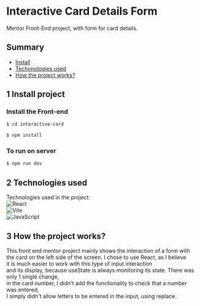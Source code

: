 # Interactive Card Details Form

Mentor Front-End project, with form for card details.

## Summary
- [Install](#1-install-project)
- [Techonologies used](#2-technologies-used)
- [How the project works?](#3-how-the-project-works)

## 1 Install project

### Install the Front-end

```bash
$ cd interactive-card
```

```bash
$ npm install
```

### To run on server

```bash
$ npm run dev
```

## 2 Technologies used 
Technologies used in the project: </br>
![React](https://img.shields.io/badge/React-20232A?style=for-the-badge&logo=react&logoColor=61DAFB)&nbsp; </br>
![Vite](https://img.shields.io/badge/Vite-B73BFE?style=for-the-badge&logo=vite&logoColor=FFD62E)&nbsp; </br>
![JavaScript](https://img.shields.io/badge/JavaScript-323330?style=for-the-badge&logo=javascript&logoColor=F7DF1E)&nbsp; </br>

## 3 How the project works?
This front end mentor project mainly shows the interaction of a form with </br>
the card on the left side of the screen. I chose to use React, as I believe </br>
it is much easier to work with this type of input interaction </br>
and its display, because useState is always monitoring its state. There was only 1 single change, </br>
in the card number, I didn't add the functionality to check that a number was entered, </br>
I simply didn't allow letters to be entered in the input, using replace.